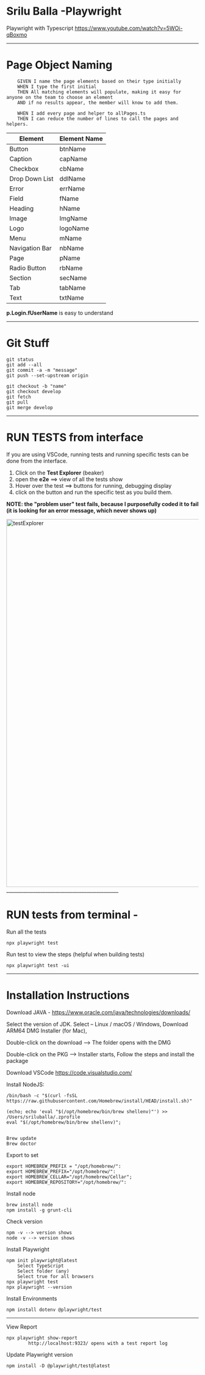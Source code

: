 # Srilu Balla -Playwright
Playwright with Typescript
https://www.youtube.com/watch?v=5WOi-qBoxmo 

______________________________________________
# Page Object Naming 

        GIVEN I name the page elements based on their type initially
        WHEN I type the first initial
        THEN All matching elements will populate, making it easy for anyone on the team to choose an element 
        AND if no results appear, the member will know to add them.
        
        WHEN I add every page and helper to allPages.ts
        THEN I can reduce the number of lines to call the pages and helpers.

Element  | Element Name
-------- | -------------
Button  | btnName
Caption | capName
Checkbox | cbName
Drop Down List | ddlName
Error | errName
Field | fName
Heading | hName
Image | ImgName
Logo | logoName
Menu | mName
Navigation Bar | nbName
Page | pName
Radio Button | rbName
Section | secName
Tab | tabName
Text | txtName

**p.Login.fUserName** is easy to understand

______________________________________________
# Git Stuff

    git status
    git add --all
    git commit -a -m "message"
    git push --set-upstream origin
    
    git checkout -b "name"    
    git checkout develop
    git fetch
    git pull
    git merge develop

______________________________________________
# RUN TESTS from interface

If you are using VSCode, running tests and running specific tests can be done from the interface.

1. Click on the **Test Explorer** (beaker)
2. open the **e2e** ==> view of all the tests show
3. Hover over the test ==> buttons for running, debugging display
4. click on the button and run the specific test as you build them.

**NOTE: the "problem user" test fails, because I purposefully coded it to fail (it is looking for an error message, which never shows up)**

<img width="964" alt="testExplorer" src="https://github.com/SriluBalla/Srilu-Playwright/assets/106475342/8f820274-60b5-44c7-839d-0630fe0bc795">
______________________________________________

# RUN tests from terminal - 

Run all the tests

    npx playwright test

Run test to view the steps (helpful when building tests)

    npx playwright test -ui

--------------------------------------
# Installation Instructions

Download JAVA - https://www.oracle.com/java/technologies/downloads/

Select the version of JDK. Select – Linux / macOS / Windows, Download ARM64 DMG Installer (for Mac), 

Double-click on the download -->  The folder opens with the DMG

Double-click on the PKG -->  Installer starts, Follow the steps and install the package


Download VSCode https://code.visualstudio.com/

Install NodeJS:
   
    /bin/bash -c "$(curl -fsSL https://raw.githubusercontent.com/Homebrew/install/HEAD/install.sh)"
   
    (echo; echo 'eval "$(/opt/homebrew/bin/brew shellenv)"') >> /Users/sriluballa/.zprofile
    eval "$(/opt/homebrew/bin/brew shellenv)";
   
   
    Brew update
    Brew doctor

Export to set     
   
    export HOMEBREW_PREFIX = "/opt/homebrew/":
    export HOMEBREW_PREFIX="/opt/homebrew/":
    export HOMEBREW_CELLAR="/opt/homebrew/Cellar";
    export HOMEBREW_REPOSITORY="/opt/homebrew/":  


Install node    
   
    brew install node
    npm install -g grunt-cli


Check version    
   
    npm -v --> version shows
    node -v --> version shows


Install Playwright

    npm init playwright@latest
        Select TypeScript
        Select folder (any)
        Select true for all browsers
    npx playwright test
    npx playwright --version


Install Environments

    npm install dotenv @playwright/test 


--------------------------
View Report

    npx playwright show-report 
            http://localhost:9323/ opens with a test report log


Update Playwright version

    npm install -D @playwright/test@latest

